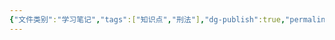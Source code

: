 ```yaml
---
{"文件类别":"学习笔记","tags":["知识点","刑法"],"dg-publish":true,"permalink":"/学习笔记studyup/刑总/非法制造造、买卖、运输、邮寄、储存枪支、弹药、爆炸物罪/","dgPassFrontmatter":true,"created":"2024-11-03T18:28:41.206+08:00","updated":"2024-11-03T18:28:41.621+08:00"}
---
```


